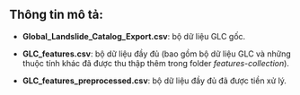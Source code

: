 ## Thông tin mô tả:
* **Global_Landslide_Catalog_Export.csv**: bộ dữ liệu GLC gốc.

* **GLC_features.csv**: bộ dữ liệu đầy đủ (bao gồm bộ dữ liệu GLC và những thuộc tính khác đã được thu thập thêm trong folder *features-collection*).

* **GLC_features_preprocessed.csv**: bộ dữ liệu đầy đủ đã được tiền xử lý. 
